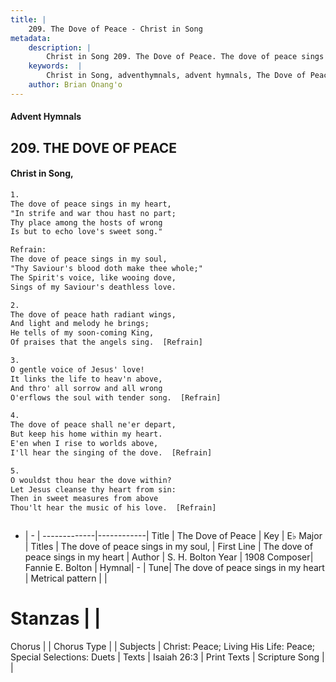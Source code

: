 ```yaml
---
title: |
    209. The Dove of Peace - Christ in Song
metadata:
    description: |
        Christ in Song 209. The Dove of Peace. The dove of peace sings in my heart, "In strife and war thou hast no part; Thy place among the hosts of wrong Is but to echo love's sweet song." 
    keywords:  |
        Christ in Song, adventhymnals, advent hymnals, The Dove of Peace, The dove of peace sings in my heart. The dove of peace sings in my soul,
    author: Brian Onang'o
---
```


#### Advent Hymnals
## 209. THE DOVE OF PEACE
####  Christ in Song,

```txt
1.
The dove of peace sings in my heart,
"In strife and war thou hast no part;
Thy place among the hosts of wrong
Is but to echo love's sweet song."

Refrain:
The dove of peace sings in my soul,
"Thy Saviour's blood doth make thee whole;"
The Spirit's voice, like wooing dove,
Sings of my Saviour's deathless love.

2.
The dove of peace hath radiant wings,
And light and melody he brings;
He tells of my soon-coming King,
Of praises that the angels sing.  [Refrain]

3.
O gentle voice of Jesus' love!
It links the life to heav'n above,
And thro' all sorrow and all wrong
O'erflows the soul with tender song.  [Refrain]

4.
The dove of peace shall ne'er depart,
But keep his home within my heart.
E'en when I rise to worlds above,
I'll hear the singing of the dove.  [Refrain]

5.
O wouldst thou hear the dove within?
Let Jesus cleanse thy heart from sin:
Then in sweet measures from above
Thou'lt hear the music of his love.  [Refrain]



```

- |   -  |
-------------|------------|
Title | The Dove of Peace |
Key | E♭ Major |
Titles | The dove of peace sings in my soul, |
First Line | The dove of peace sings in my heart |
Author | S. H. Bolton
Year | 1908
Composer| Fannie E. Bolton |
Hymnal|  - |
Tune| The dove of peace sings in my heart |
Metrical pattern | |
# Stanzas |  |
Chorus |  |
Chorus Type |  |
Subjects | Christ: Peace; Living His Life: Peace; Special Selections: Duets |
Texts | Isaiah 26:3 |
Print Texts | 
Scripture Song |  |
    
